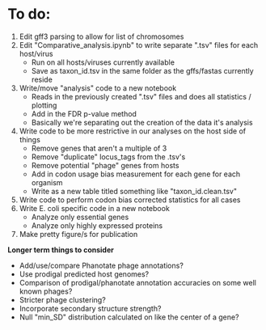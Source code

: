 # To do:
1. Edit gff3 parsing to allow for list of chromosomes
2. Edit "Comparative_analysis.ipynb" to write separate ".tsv" files for each host/virus
    * Run on all hosts/viruses currently available
    * Save as taxon_id.tsv in the same folder as the gffs/fastas currently reside
3. Write/move "analysis" code to a new notebook
    * Reads in the previously created ".tsv" files and does all statistics / plotting
    * Add in the FDR p-value method
    * Basically we're separating out the creation of the data it's analysis
4. Write code to be more restrictive in our analyses on the host side of things
    * Remove genes that aren't a multiple of 3
    * Remove "duplicate" locus_tags from the .tsv's
    * Remove potential "phage" genes from hosts
    * Add in codon usage bias measurement for each gene for each organism
    * Write as a new table titled something like "taxon_id.clean.tsv"
5. Write code to perform codon bias corrected statistics for all cases
6. Write E. coli specific code in a new notebook
    * Analyze only essential genes
    * Analyze only highly expressed proteins
7. Make pretty figure/s for publication

**Longer term things to consider**
* Add/use/compare Phanotate phage annotations?
* Use prodigal predicted host genomes?
* Comparison of prodigal/phanotate annotation accuracies on some well known phages?
* Stricter phage clustering?
* Incorporate secondary structure strength?
* Null "min_SD" distribution calculated on like the center of a gene?


